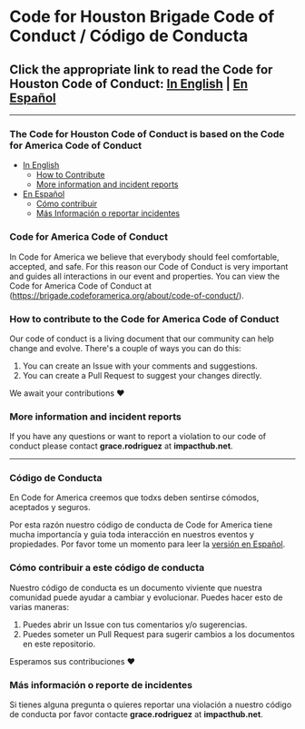 # Code for Houston Brigade Code of Conduct / Código de Conducta

## Click the appropriate link to read the Code for Houston Code of Conduct: [In English](https://github.com/codeforhoustonorg/codeofconduct/blob/master/english.md) | [En Español](https://github.com/codeforhoustonorg/codeofconduct/blob/master/español.md)

----


### The Code for Houston Code of Conduct is based on the Code for America Code of Conduct

- [In English](https://github.com/codeforamerica/codeofconduct/blob/master/code-of-conduct-en.md)
  - [How to Contribute](#how-to-contribute-to-the-Code-for-America-Code-of-Conduct)
  - [More information and incident reports](#more-information-and-incident-reports)
- [En Español](https://github.com/codeforamerica/codeofconduct/blob/master/code-of-conduct-es.md)
  - [Cómo contribuir](#cómo-contribuir-a-este-código-de-conducta)
  - [Más Información o reportar incidentes](#más-información-o-reporte-de-incidentes)

### Code for America Code of Conduct

In Code for America we believe that everybody should feel comfortable, accepted, and safe. For this reason our Code of Conduct is very important and guides all interactions in our event and properties. You can view the Code for America Code of Conduct at (https://brigade.codeforamerica.org/about/code-of-conduct/).

### How to contribute to the Code for America Code of Conduct

Our code of conduct is a living document that our community can help change and evolve. There's a couple of ways you can do this:

1. You can create an Issue with your comments and suggestions.
2. You can create a Pull Request to suggest your changes directly.

We await your contributions :heart:

### More information and incident reports

If you have any questions or want to report a violation to our code of conduct please contact **grace.rodriguez** at **impacthub.net**.

----

### Código de Conducta

En Code for America creemos que todxs deben sentirse cómodos, aceptados y seguros.

Por esta razón nuestro código de conducta de Code for America tiene mucha importancía y guia toda interacción en nuestros eventos y propiedades. Por favor tome un momento para leer la [versión en Español](code-of-conduct-es.md).

### Cómo contribuir a este código de conducta

Nuestro código de conducta es un documento viviente que nuestra comunidad puede ayudar a cambiar y evolucionar. Puedes hacer esto de varias maneras:

1. Puedes abrir un Issue con tus comentarios y/o sugerencias.
2. Puedes someter un Pull Request para sugerir cambios a los documentos en este repositorio.

Esperamos sus contribuciones :heart:

### Más información o reporte de incidentes

Si tienes alguna pregunta o quieres reportar una violación a nuestro código de conducta por favor contacte **grace.rodriguez** at **impacthub.net**.
